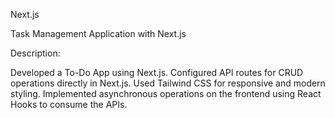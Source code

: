 Next.js

Task Management Application with Next.js

Description:

Developed a To-Do App using Next.js.
Configured API routes for CRUD operations directly in Next.js.
Used Tailwind CSS for responsive and modern styling.
Implemented asynchronous operations on the frontend using React Hooks to consume the APIs.





